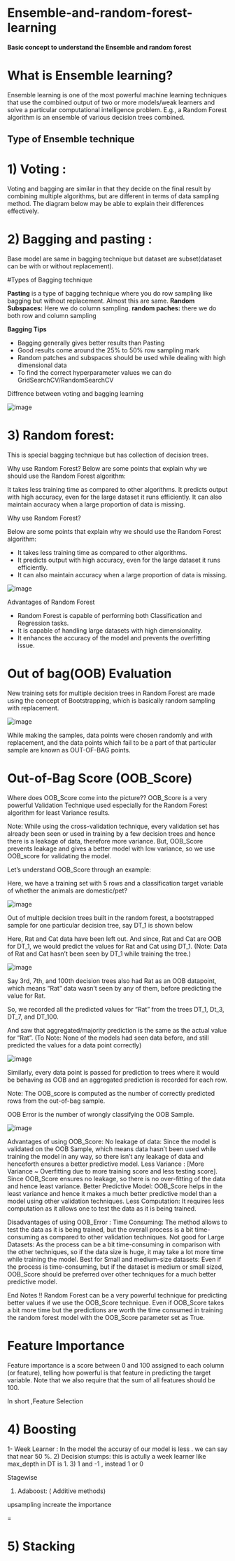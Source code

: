# Ensemble-and-random-forest-learning

**Basic concept to understand the Ensemble and random forest**


# What is Ensemble learning?
Ensemble learning is one of the most powerful machine learning techniques that use the combined output of two or more models/weak learners and solve a particular computational intelligence problem. E.g., a Random Forest algorithm is an ensemble of various decision trees combined.


## Type of Ensemble technique
# 1) Voting :  
Voting and bagging are similar in that they decide on the final result by combining multiple algorithms, but are different in terms of data sampling method. The diagram below may be able to explain their differences effectively.

# 2) Bagging and pasting : 
Base model are same in bagging technique but dataset are subset(dataset can be with or without replacement).

#Types of Bagging technique

**Pasting** is a type of bagging technique where you do row sampling like bagging but  without replacement. Almost this are same.
**Random Subspaces:** Here we do column sampling.
**random paches:** there we do both row and column sampling


**Bagging Tips**

- Bagging generally gives better results than Pasting
- Good results come around the 25% to 50% row sampling mark
- Random patches and subspaces should be used while dealing with high dimensional data
- To find the correct hyperparameter values we can do GridSearchCV/RandomSearchCV

Diffrence between voting and bagging learning

![image](https://user-images.githubusercontent.com/110124468/203420388-43dd541b-6796-4b65-837b-3b0d1cf353bc.png)


# 3) Random forest: 
This is special bagging technique  but has collection of decision trees.

Why use Random Forest?
Below are some points that explain why we should use the Random Forest algorithm:

It takes less training time as compared to other algorithms.
It predicts output with high accuracy, even for the large dataset it runs efficiently.
It can also maintain accuracy when a large proportion of data is missing.

Why use Random Forest?

Below are some points that explain why we should use the Random Forest algorithm:

- It takes less training time as compared to other algorithms.
- It predicts output with high accuracy, even for the large dataset it runs efficiently.
- It can also maintain accuracy when a large proportion of data is missing.

![image](https://user-images.githubusercontent.com/110124468/203657715-1da84b82-bbba-4bfb-9e9d-b4f69b9f1c08.png)


Advantages of Random Forest
- Random Forest is capable of performing both Classification and Regression tasks.
- It is capable of handling large datasets with high dimensionality.
- It enhances the accuracy of the model and prevents the overfitting issue.



# Out of bag(OOB) Evaluation

New training sets for multiple decision trees in Random Forest are made using the concept of Bootstrapping, which is basically random sampling with replacement.

![image](https://user-images.githubusercontent.com/110124468/203660377-2c2a6d4a-7514-45e3-9a92-5d26ae64671d.png)

While making the samples, data points were chosen randomly and with replacement, and the data points which fail to be a part of that particular sample are known as OUT-OF-BAG points.

# Out-of-Bag Score (OOB_Score)

Where does OOB_Score come into the picture?? OOB_Score is a very powerful Validation Technique used especially for the Random Forest algorithm for least Variance results.

Note: While using the cross-validation technique, every validation set has already been seen or used in training by a few decision trees and hence there is a leakage of data, therefore more variance.
But, OOB_Score prevents leakage and gives a better model with low variance, so we use OOB_score for validating the model.


Let’s understand OOB_Score through an example:

Here, we have a training set with 5 rows and a classification target variable of whether the animals are domestic/pet?

![image](https://user-images.githubusercontent.com/110124468/203660803-1d1abe52-fea5-4b53-b10f-599a9c247da8.png)

Out of multiple decision trees built in the random forest, a bootstrapped sample for one particular decision tree, say DT_1 is shown below

Here, Rat and Cat data have been left out. And since, Rat and Cat are OOB for DT_1, we would predict the values for Rat and Cat using DT_1. (Note: Data of Rat and Cat hasn’t been seen by DT_1 while training the tree.)


![image](https://user-images.githubusercontent.com/110124468/203660846-9055b49a-f7e3-414c-bd11-5cb5971f7e7a.png)

Say 3rd, 7th, and 100th decision trees also had Rat as an OOB datapoint, which means “Rat” data wasn’t seen by any of them, before predicting the value for Rat.

So, we recorded all the predicted values for “Rat” from the trees DT_1, Dt_3, DT_7, and DT_100.

And saw that aggregated/majority prediction is the same as the actual value for “Rat”.
(To Note: None of the models had seen data before, and still predicted the values for a data point correctly)

![image](https://user-images.githubusercontent.com/110124468/203660961-427cfdf5-efce-4559-92b5-fcce96750ea9.png)

Similarly, every data point is passed for prediction to trees where it would be behaving as OOB and an aggregated prediction is recorded for each row.

Note: The OOB_score is computed as the number of correctly predicted rows from the out-of-bag sample.

OOB Error is the number of wrongly classifying the OOB Sample.

![image](https://user-images.githubusercontent.com/110124468/203661053-986352bf-509c-478f-9bc9-e74a7346e035.png)


 Advantages of using OOB_Score:
No leakage of data: Since the model is validated on the OOB Sample, which means data hasn’t been used while training the model in any way, so there isn’t any leakage of data and henceforth ensures a better predictive model.
Less Variance :  [More Variance ~ Overfitting due to more training score and less testing score]. Since OOB_Score ensures no leakage, so there is no over-fitting of the data and hence least variance.
Better Predictive Model: OOB_Score helps in the least variance and hence it makes a much better predictive model than a model using other validation techniques.
Less Computation: It requires less computation as it allows one to test the data as it is being trained.


 Disadvantages of using OOB_Error :
Time Consuming:  The method allows to test the data as it is being trained, but the overall process is a bit time-consuming as compared to other validation techniques.
Not good for Large Datasets: As the process can be a bit time-consuming in comparison with the other techniques, so if the data size is huge, it may take a lot more time while training the model.
Best for Small and medium-size datasets: Even if the process is time-consuming, but if the dataset is medium or small sized, OOB_Score should be preferred over other techniques for a much better predictive model.


End Notes !!
Random Forest can be a very powerful technique for predicting better values if we use the OOB_Score technique. Even if OOB_Score takes a bit more time but the predictions are worth the time consumed in training the random forest model with the OOB_Score parameter set as True.


# Feature Importance

Feature importance is a score between 0 and 100 assigned to each column (or feature), telling how powerful is that feature in predicting the target variable. Note that we also require that the sum of all features should be 100. 

In short ,Feature Selection


# 4) Boosting 

1- Week Learner : In the model the accuray of our model is less . we can say that near 50 %.
2) Decision stumps: this is actully a week learner like max_depth in DT is 1.
3) 1 and -1 , instead 1 or 0

Stagewise
1) Adaboost: ( Additive methods)

upsampling  increate the importance




























=
# 5) Stacking
